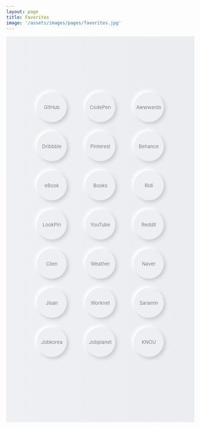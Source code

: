 ```yaml
---
layout: page
title: Favorites
image: '/assets/images/pages/favorites.jpg'
---
```


<style>
    .c-post__image { margin-bottom:0; }
    .neumorphism.n-flex {
        display: flex;
        justify-content: center;
        align-items: center;
        align-content: normal;
        justify-items: center;
        flex-flow: row wrap;
    }
    .neumorphism.n-bg {
        width: 100%;
        padding: 150px 0;
        background: rgb(239,240,242);
        background: 
            linear-gradient(
                90deg, rgba(239,240,242,1) 0%, 
                rgba(237,238,242,1) 49%, 
                rgba(236,237,241,1) 100%
        );
    }
    .neumorphism.n-lnk {
        width: 80px;
        height: 80px;
        line-height: 80px;
        
        text-align: center;
        text-decoration: none !important;
        font-size: 13px;
        margin: 0 25px 25px 25px;
        cursor: pointer;
        color: gray;
        user-select: none;
        outline: none;
        
        border-radius: 50px;
        background: #eeeff3;
        box-shadow: 5px 5px 10px #cacbcf, 
                    -5px -5px 10px #ffffff
    }
    .neumorphism.n-lnk:hover,
    .neumorphism.n-lnk:active,
    .neumorphism.n-lnk:focus {
        color:gray !important;
    }
    .neumorphism.n-lnk:active {
        border-radius: 50px;
        background: linear-gradient(145deg, #d6d7db, #ffffff);
        box-shadow: inset 5px 5px 5px #cacbcf, 
                    inset -5px -5px 5px #ffffff;
    }
    @media (max-width: 414px) {
        .neumorphism.n-bg {
            padding: 75px 0;
        }
        .neumorphism.n-lnk {
            width: 75px;
            height: 75px;
            line-height: 75px;
            font-size: 12px;
            margin: 0 15px 30px 15px;
        }
    }
</style>

<div class="neumorphism n-bg n-flex">
    <div class="neumorphism n-lnk" onclick="location.href='https://github.com/dnessi'">GitHub</div>
    <div class="neumorphism n-lnk" onclick="location.href='https://codepen.io'">CodePen</div>
    <div class="neumorphism n-lnk" onclick="location.href='https://awwwards.com/inspiration/search?text=Web+Design'">Awwwards</div>
    <div class="neumorphism n-lnk" onclick="location.href='https://dribbble.com/shots/recent/web-design'">Dribbble</div>
    <div class="neumorphism n-lnk" onclick="location.href='https://pinterest.co.kr/search/pins/?rs=typed&q=WebDesign'">Pinterest</div>
    <div class="neumorphism n-lnk" onclick="location.href='https://behance.net/search?search=WebDesign'">Behance</div>
    <div class="neumorphism n-lnk" onclick="location.href='https://aladin.co.kr/m/mnew.aspx?ViewRowsCount=25&ViewType=Detail&SortOrder=5&page=1&PublishDay=0&BranchType=9&NewType=New&CID=38401&MaxPageIndex=10&VType=0'">eBook</div>
    <div class="neumorphism n-lnk" onclick="location.href='https://aladin.co.kr/m/mnew.aspx?ViewRowsCount=25&ViewType=Detail&SortOrder=5&page=1&PublishDay=84&BranchType=1&NewType=New&CID=437&MaxPageIndex=4&VType=0'">Books</div>
    <div class="neumorphism n-lnk" onclick="location.href='https://ridibooks.com/category/new-releases/2220?order=recent'">Ridi</div>
    <div class="neumorphism n-lnk" onclick="location.href='https://lookpin.co.kr'">LookPin</div>
    <div class="neumorphism n-lnk" onclick="location.href='https://youtube.com'">YouTube</div>
    <div class="neumorphism n-lnk" onclick="location.href='https://reddit.com'">Reddit</div>
    <div class="neumorphism n-lnk" onclick="location.href='https://clien.net/service'">Clien</div>
    <div class="neumorphism n-lnk" onclick="location.href='https://ssbrws.kr-weathernews.com/mv3/html/main.html'">Weather</div>
    <div class="neumorphism n-lnk" onclick="location.href='https://naver.com'">Naver</div>
    <div class="neumorphism n-lnk" onclick="location.href='https://jisanresort.co.kr/mobile/index.asp'">Jisan</div>
    <div class="neumorphism n-lnk" onclick="location.href='https://work.go.kr'">Worknet</div>
    <div class="neumorphism n-lnk" onclick="location.href='https://saramin.co.kr'">Saramin</div>
    <div class="neumorphism n-lnk" onclick="location.href='https://jobkorea.co.kr'">Jobkorea</div>
    <div class="neumorphism n-lnk" onclick="location.href='https://jobplanet.co.kr'">Jobplanet</div>
    <div class="neumorphism n-lnk" onclick="location.href='https://knou.ac.kr/knou/univlfhd/EHPScafAnnc.jsp'">KNOU</div>
</div>